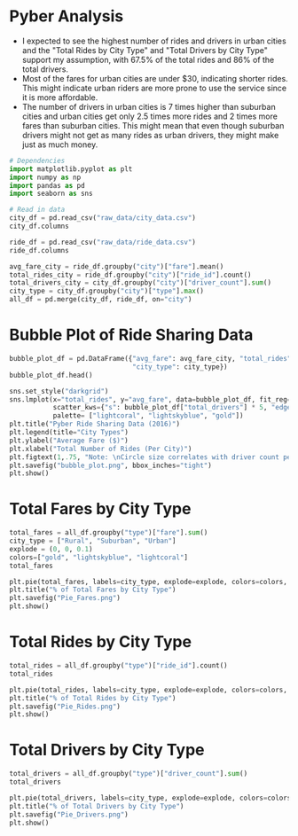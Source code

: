 
# Pyber Analysis

* I expected to see the highest number of rides and drivers in urban cities and the "Total Rides by City Type" and "Total Drivers by City Type" support my assumption, with 67.5% of the total rides and 86% of the total drivers.
* Most of the fares for urban cities are under \$30, indicating shorter rides. This might indicate urban riders are more prone to use the service since it is more affordable. 
* The number of drivers in urban cities is 7 times higher than suburban cities and urban cities get only 2.5 times more rides and 2 times more fares than suburban cities. This might mean that even though suburban drivers might not get as many rides as urban drivers, they might make just as much money.


```python
# Dependencies
import matplotlib.pyplot as plt
import numpy as np
import pandas as pd
import seaborn as sns
```


```python
# Read in data
city_df = pd.read_csv("raw_data/city_data.csv")
city_df.columns
```


```python
ride_df = pd.read_csv("raw_data/ride_data.csv")
ride_df.columns
```


```python
avg_fare_city = ride_df.groupby("city")["fare"].mean()
total_rides_city = ride_df.groupby("city")["ride_id"].count()
total_drivers_city = city_df.groupby("city")["driver_count"].sum()
city_type = city_df.groupby("city")["type"].max()
all_df = pd.merge(city_df, ride_df, on="city")
```

# Bubble Plot of Ride Sharing Data


```python
bubble_plot_df = pd.DataFrame({"avg_fare": avg_fare_city, "total_rides": total_rides_city, "total_drivers": total_drivers_city,\
                               "city_type": city_type})
bubble_plot_df.head()
```


```python
sns.set_style("darkgrid")
sns.lmplot(x="total_rides", y="avg_fare", data=bubble_plot_df, fit_reg=False, hue="city_type", \
           scatter_kws={"s": bubble_plot_df["total_drivers"] * 5, "edgecolor":"black", "alpha": .65}, legend_out=False, \
           palette= ["lightcoral", "lightskyblue", "gold"])
plt.title("Pyber Ride Sharing Data (2016)")
plt.legend(title="City Types")
plt.ylabel("Average Fare ($)")
plt.xlabel("Total Number of Rides (Per City)")
plt.figtext(1,.75, "Note: \nCircle size correlates with driver count per city.", wrap=True, fontsize=12)
plt.savefig("bubble_plot.png", bbox_inches="tight")
plt.show()
```

# Total Fares by City Type


```python
total_fares = all_df.groupby("type")["fare"].sum()
city_type = ["Rural", "Suburban", "Urban"]
explode = (0, 0, 0.1)
colors=["gold", "lightskyblue", "lightcoral"]
total_fares
```


```python
plt.pie(total_fares, labels=city_type, explode=explode, colors=colors, autopct="%1.1f%%", shadow=True, startangle=110)
plt.title("% of Total Fares by City Type")
plt.savefig("Pie_Fares.png")
plt.show()
```

# Total Rides by City Type


```python
total_rides = all_df.groupby("type")["ride_id"].count()
total_rides
```


```python
plt.pie(total_rides, labels=city_type, explode=explode, colors=colors, autopct="%1.1f%%", shadow=True, startangle=120)
plt.title("% of Total Rides by City Type")
plt.savefig("Pie_Rides.png")
plt.show()
```

# Total Drivers by City Type


```python
total_drivers = all_df.groupby("type")["driver_count"].sum()
total_drivers
```


```python
plt.pie(total_drivers, labels=city_type, explode=explode, colors=colors, autopct="%1.1f%%", shadow=True, startangle=170)
plt.title("% of Total Drivers by City Type")
plt.savefig("Pie_Drivers.png")
plt.show()
```
